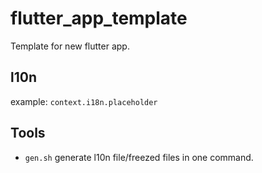 # flutter_app_template

Template for new flutter app.

## l10n

example: `context.i18n.placeholder`

## Tools

- `gen.sh` generate l10n file/freezed files in one command.